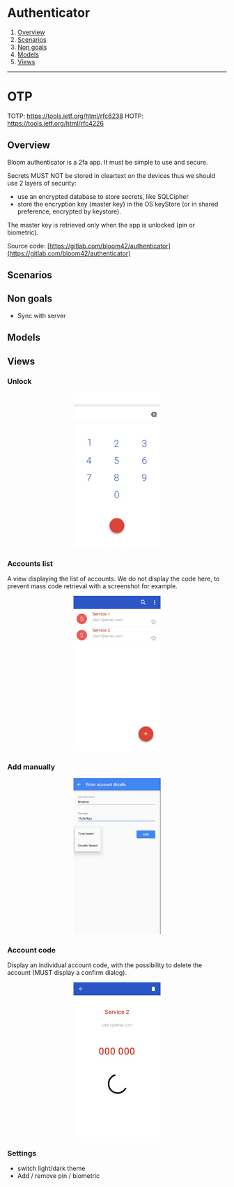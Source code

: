 # Authenticator

1. [Overview](#overview)
2. [Scenarios](#scenarios)
3. [Non goals](#non-goals)
4. [Models](#models)
5. [Views](#views)

-------------------

# OTP
TOTP: https://tools.ietf.org/html/rfc6238
HOTP: https://tools.ietf.org/html/rfc4226



## Overview

Bloom authenticator is a 2fa app. It must be simple to use and secure.

Secrets MUST NOT be stored in cleartext on the devices thus we should use 2 layers of security:
* use an encrypted database to store secrets, like SQLCipher
* store the encryption key (master key) in the OS keyStore (or in shared preference, encrypted by
keystore).

The master key is retrieved only when the app is unlocked (pin or biometric).

Source code: [https://gitlab.com/bloom42/authenticator](https://gitlab.com/bloom42/authenticator)


## Scenarios

## Non goals

* Sync with server


## Models


## Views

### Unlock

<p align="center">
  <img alt="unlock" src="assets/unlock.jpg" width="200" />


### Accounts list

A view displaying the list of accounts. We do not display the code here, to prevent mass code retrieval with a screenshot for example.

<p align="center">
  <img alt="accounts" src="assets/accounts.jpg" width="200" />
</p>

### Add manually

<p align="center">
  <img alt="add manually" src="assets/add_manually.png" width="200" />
</p>

### Account code

Display an individual account code, with the possibility to delete the account (MUST display a confirm dialog).

<p align="center">
  <img alt="account" src="assets/account.jpg" width="200" />
</p>

### Settings

* switch light/dark theme
* Add / remove pin / biometric
